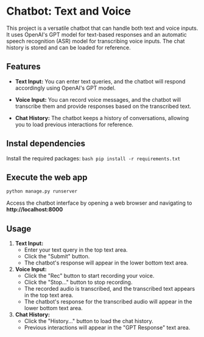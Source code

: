 # Chatbot: Text and Voice

This project is a versatile chatbot that can handle both text and voice inputs. It uses OpenAI's GPT model for text-based responses and an automatic speech recognition (ASR) model for transcribing voice inputs. The chat history is stored and can be loaded for reference.

## Features

- **Text Input:** You can enter text queries, and the chatbot will respond accordingly using OpenAI's GPT model.

- **Voice Input:** You can record voice messages, and the chatbot will transcribe them and provide responses based on the transcribed text.

- **Chat History:** The chatbot keeps a history of conversations, allowing you to load previous interactions for reference.

## Instal dependencies
Install the required packages:
    ```bash
    pip install -r requirements.txt
    ```


## Execute the web app
```bash
python manage.py runserver
```
Access the chatbot interface by opening a web browser and navigating to **http://localhost:8000**

## Usage
1. **Text Input:**
    - Enter your text query in the top text area.
    - Click the "Submit" button.
    - The chatbot's response will appear in the lower bottom text area.
2. **Voice Input:**
    - Click the "Rec" button to start recording your voice.
    - Click the "Stop..." button to stop recording.
    - The recorded audio is transcribed, and the transcribed text appears in the top text area.
    - The chatbot's response for the transcribed audio will appear in the lower bottom text area.
3. **Chat History:** 
    - Click the "History..." button to load the chat history.
    - Previous interactions will appear in the "GPT Response" text area.
